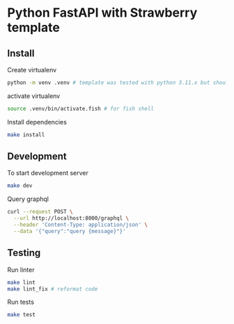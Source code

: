# Python FastAPI with Strawberry template

## Install

Create virtualenv

```bash
python -m venv .venv # template was tested with python 3.11.x but should work with version that supports ASGI
```

activate virtualenv

```bash
source .venv/bin/activate.fish # for fish shell
```

Install dependencies

```bash
make install
```

## Development

To start development server

```bash
make dev
```

Query graphql

```bash
curl --request POST \
  --url http://localhost:8000/graphql \
  --header 'Content-Type: application/json' \
  --data '{"query":"query {message}"}'
```

## Testing

Run linter

```bash
make lint
make lint_fix # reformat code
```

Run tests

```bash
make test

```
